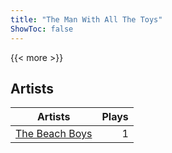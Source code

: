 ```yaml
---
title: "The Man With All The Toys"
ShowToc: false
---
```


{{< more >}}

## Artists
Artists | Plays 
----- | -----: 
[The Beach Boys](/artists/the-beach-boys-3455) | 1

